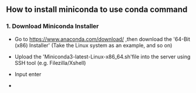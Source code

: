 ## How to install miniconda to use **conda** command
### 1. Download Miniconda Installer
* Go to https://www.anaconda.com/download/  ,then download the '64-Bit (x86) Installer' (Take the Linux system as an example, and so on)
* Upload the 'Miniconda3-latest-Linux-x86_64.sh'file into the server using SSH tool (e.g. Filezilla/Xshell)
* Input enter

* 
